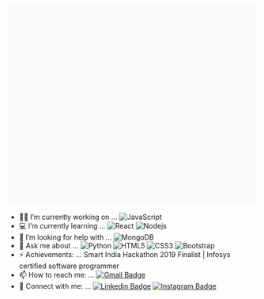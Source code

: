 
<img src="https://github.com/pm0824/pm0824/blob/master/PRACHI%20MANE.gif" width="800px" height="400px">


- 👩‍💻 I’m currently working on ... ![JavaScript](https://img.shields.io/badge/-JavaScript-black?style=flat-square&logo=javascript)
- 💻 I’m currently learning ... ![React](https://img.shields.io/badge/-React-black?style=flat-square&logo=react) ![Nodejs](https://img.shields.io/badge/-Nodejs-black?style=flat-square&logo=Node.js)
- 🤔 I’m looking for help with ... ![MongoDB](https://img.shields.io/badge/-MongoDB-black?style=flat-square&logo=mongodb)
- 💬 Ask me about ... ![Python](https://img.shields.io/badge/-Python-black?style=flat-square&logo=Python) ![HTML5](https://img.shields.io/badge/-HTML5-E34F26?style=flat-square&logo=html5&logoColor=white)
![CSS3](https://img.shields.io/badge/-CSS3-1572B6?style=flat-square&logo=css3)
![Bootstrap](https://img.shields.io/badge/-Bootstrap-563D7C?style=flat-square&logo=bootstrap)
- ⚡ Achievements: ... Smart India Hackathon 2019 Finalist | Infosys certified software programmer 
- 📫 How to reach me: ... [![Gmail Badge](https://img.shields.io/badge/-maneprachi824@gmail.com-c14438?style=flat-square&logo=Gmail&logoColor=white&link=mailto:kanna6501@gmail.com)](mailto:maneprachi824@gmail.com)
- 🤍 Connect with me: ... [![Linkedin Badge](https://img.shields.io/badge/-prachimane-blue?style=flat-square&logo=Linkedin&logoColor=white&link=https://www.linkedin.com/in/prachi-mane-b9a299158/)](https://www.linkedin.com/in/prachi-mane-b9a299158/)
[![Instagram Badge](https://img.shields.io/badge/-girl.inwebdev-purple?style=flat-square&logo=instagram&logoColor=white&link=https://instagram.com/girl.inwebdev/)](https://instagram.com/girl.inwebdev)

